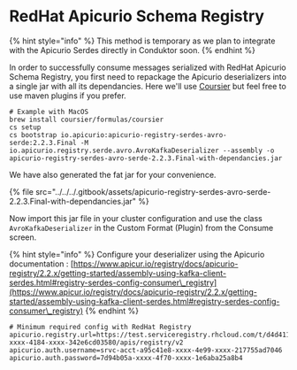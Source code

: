 # RedHat Apicurio Schema Registry

{% hint style="info" %}
This method is temporary as we plan to integrate with the Apicurio Serdes directly in Conduktor soon.
{% endhint %}

In order to successfully consume messages serialized with RedHat Apicurio Schema Registry, you first need to repackage the Apicurio deserializers into a single jar with all its dependancies. Here we'll use [Coursier](https://get-coursier.io/docs/cli-bootstrap#assemblies) but feel free to use maven plugins if you prefer.&#x20;

```
# Example with MacOS
brew install coursier/formulas/coursier
cs setup
cs bootstrap io.apicurio:apicurio-registry-serdes-avro-serde:2.2.3.Final -M io.apicurio.registry.serde.avro.AvroKafkaDeserializer --assembly -o apicurio-registry-serdes-avro-serde-2.2.3.Final-with-dependancies.jar
```

We have also generated the fat jar for your convenience.

{% file src="../../../.gitbook/assets/apicurio-registry-serdes-avro-serde-2.2.3.Final-with-dependancies.jar" %}

Now import this jar file in your cluster configuration and use the class `AvroKafkaDeserializer` in the Custom Format (Plugin) from the Consume screen.

{% hint style="info" %}
Configure your deserializer using the Apicurio documentation : [https://www.apicur.io/registry/docs/apicurio-registry/2.2.x/getting-started/assembly-using-kafka-client-serdes.html#registry-serdes-config-consumer\_registry](https://www.apicur.io/registry/docs/apicurio-registry/2.2.x/getting-started/assembly-using-kafka-client-serdes.html#registry-serdes-config-consumer\_registry)
{% endhint %}

```
# Minimum required config with RedHat Registry
apicurio.registry.url=https://test.serviceregistry.rhcloud.com/t/d4d411af-xxxx-4184-xxxx-342e6cd03580/apis/registry/v2
apicurio.auth.username=srvc-acct-a95c41e8-xxxx-4e99-xxxx-217755ad7046
apicurio.auth.password=7d94b05a-xxxx-4f70-xxxx-1e6aba25a8b4
```
